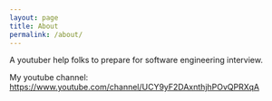 ```yaml
---
layout: page
title: About
permalink: /about/
---
```


A youtuber help folks to prepare for software engineering interview.

My youtube channel: https://www.youtube.com/channel/UCY9yF2DAxnthjhPOvQPRXqA
